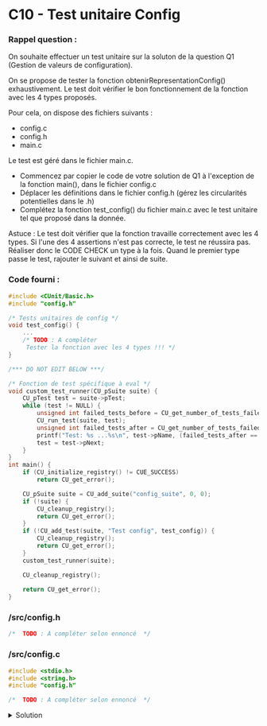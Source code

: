 # C10 - Test unitaire Config

### Rappel question :

On souhaite effectuer un test unitaire sur la soluton de la question Q1 (Gestion de valeurs de configuration).

On se propose de tester la fonction obtenirRepresentationConfig() exhaustivement. Le test doit vérifier le bon fonctionnement de la fonction avec les 4 types proposés.

Pour cela, on dispose des fichiers suivants :

- config.c
- config.h
- main.c

Le test est géré dans le fichier main.c.

- Commencez par copier le code de votre solution de Q1 à l'exception de la fonction main(), dans le fichier config.c
- Déplacer les définitions dans le fichier config.h (gérez les circularités potentielles dans le .h)
- Complétez la fonction test_config() du fichier main.c avec le test unitaire tel que proposé dans la donnée.

Astuce : Le test doit vérifier que la fonction travaille correctement avec les 4 types. Si l'une des 4 assertions n'est pas correcte, le test ne réussira pas. Réaliser donc le CODE CHECK un type à la fois. Quand le premier type passe le test, rajouter le suivant et ainsi de suite.

### Code fourni :
~~~c
#include <CUnit/Basic.h>
#include "config.h"

/* Tests unitaires de config */
void test_config() {
    ...
    /* TODO : A compléter
     Tester la fonction avec les 4 types !!! */
}

/*** DO NOT EDIT BELOW ***/

/* Fonction de test spécifique à eval */
void custom_test_runner(CU_pSuite suite) {
    CU_pTest test = suite->pTest;
    while (test != NULL) {
        unsigned int failed_tests_before = CU_get_number_of_tests_failed();
        CU_run_test(suite, test);
        unsigned int failed_tests_after = CU_get_number_of_tests_failed();
        printf("Test: %s ...%s\n", test->pName, (failed_tests_after == failed_tests_before) ? "passed" : "failed");
        test = test->pNext;
    }
}
int main() {
    if (CU_initialize_registry() != CUE_SUCCESS)
        return CU_get_error();

    CU_pSuite suite = CU_add_suite("config_suite", 0, 0);
    if (!suite) {
        CU_cleanup_registry();
        return CU_get_error();
    }
    if (!CU_add_test(suite, "Test config", test_config)) {
        CU_cleanup_registry();
        return CU_get_error();
    }
    custom_test_runner(suite);

    CU_cleanup_registry();
    
    return CU_get_error();
}
~~~

### /src/config.h

~~~c
/*  TODO : A compléter selon ennoncé  */
~~~

### /src/config.c

~~~c
#include <stdio.h>
#include <string.h>
#include "config.h"

/*  TODO : A compléter selon ennoncé  */
~~~

<details>
<summary>Solution</summary>

~~~c
#include <CUnit/Basic.h>
#include "config.h"

/* Tests unitaires de config */
void test_config() {
    char buffer[128];

    ConfigElement config1;
    config1.type = CONFIG_TYPE_INT;
    config1.value.e = 42;

    ConfigElement config2;
    config2.type = CONFIG_TYPE_CHAR;
    config2.value.e = 'X';

    ConfigElement config3;
    config3.type = CONFIG_TYPE_FLOAT;
    config3.value.f = 42.42f;

    ConfigElement config4;
    config4.type = CONFIG_TYPE_STRING;
    strcpy(config4.value.s, "La réponse à la grande question sur la vie, l'univers et le reste");

    obtenirRepresentationConfig(&config1, buffer);
    CU_ASSERT_STRING_EQUAL(buffer, "Entier: 42");
    buffer[0] = '\0';
    obtenirRepresentationConfig(&config4, buffer);
    CU_ASSERT_STRING_EQUAL(buffer, "Chaîne: La réponse à la grande question sur la vie, l'univers et le reste");
    buffer[0] = '\0';
    obtenirRepresentationConfig(&config3, buffer);
    CU_ASSERT_STRING_EQUAL(buffer, "Flottant: 42.42");
    buffer[0] = '\0';
    obtenirRepresentationConfig(&config2, buffer);
    CU_ASSERT_STRING_EQUAL(buffer, "Caractère: X");
}

/*** DO NOT EDIT BELOW ***/

/* Fonction de test spécifique à eval */
void custom_test_runner(CU_pSuite suite) {
    CU_pTest test = suite->pTest;
    while (test != NULL) {
        unsigned int failed_tests_before = CU_get_number_of_tests_failed();
        CU_run_test(suite, test);
        unsigned int failed_tests_after = CU_get_number_of_tests_failed();
        printf("Test: %s ...%s\n", test->pName, (failed_tests_after == failed_tests_before) ? "passed" : "failed");
        test = test->pNext;
    }
}
int main() {
    if (CU_initialize_registry() != CUE_SUCCESS)
        return CU_get_error();

    CU_pSuite suite = CU_add_suite("config_suite", 0, 0);
    if (!suite) {
        CU_cleanup_registry();
        return CU_get_error();
    }
    if (!CU_add_test(suite, "Test config", test_config)) {
        CU_cleanup_registry();
        return CU_get_error();
    }
    custom_test_runner(suite);

    CU_cleanup_registry();
    
    return CU_get_error();
}
~~~

### /src/config.h

~~~c
typedef enum ConfigType {
    CONFIG_TYPE_INT,
    CONFIG_TYPE_CHAR,
    CONFIG_TYPE_FLOAT,
    CONFIG_TYPE_STRING
} ConfigType;

typedef struct ConfigElement {
    ConfigType type;
    union {
        int e;
        char c;
        float f;
        char s[70];
    } value;
} ConfigElement;

void obtenirRepresentationConfig(const ConfigElement *element, char *buffer);
void afficherConfig(const struct ConfigElement *element);
~~~

### /src/config.c

~~~c
#include <stdio.h>
#include <string.h>
#include "config.h"

void obtenirRepresentationConfig(const ConfigElement *element, char *buffer) {
    switch(element->type) {
        case CONFIG_TYPE_INT:
            snprintf(buffer, 50, "Entier: %d", element->value.e);
            break;
        case CONFIG_TYPE_CHAR:
            snprintf(buffer, 30, "Caractère: %c", element->value.c);
            break;
        case CONFIG_TYPE_FLOAT:
            snprintf(buffer, 50, "Flottant: %.2f", element->value.f);
            break;
        case CONFIG_TYPE_STRING:
            snprintf(buffer, 100, "Chaîne: %s", element->value.s);
            break;
        default:
            snprintf(buffer, 50, "Unknown type");
    }
}

// Fonction pour afficher la valeur en fonction du type
void afficherConfig(const struct ConfigElement *element) {
    char buffer[128];
    obtenirRepresentationConfig(element, buffer);
    printf("%s\n", buffer);
}
~~~

</details>
